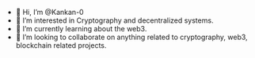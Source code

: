 - 👋 Hi, I’m @Kankan-0
- 👀 I’m interested in Cryptography and decentralized systems.
- 🌱 I’m currently learning about the web3.
- 💞️ I’m looking to collaborate on anything related to cryptography, web3, blockchain related projects.
<!---
Kankan-0/Kankan-0 is a ✨ special ✨ repository because its `README.md` (this file) appears on your GitHub profile.
You can click the Preview link to take a look at your changes.
--->
